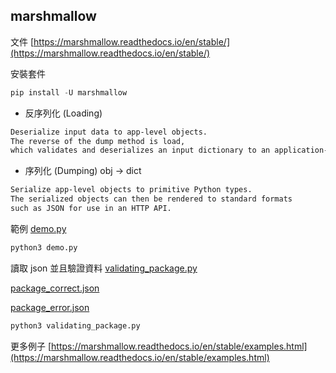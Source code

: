 ## marshmallow

文件 [https://marshmallow.readthedocs.io/en/stable/](https://marshmallow.readthedocs.io/en/stable/)


安裝套件

```python
pip install -U marshmallow
```

- 反序列化 (Loading)

```txt
Deserialize input data to app-level objects.
The reverse of the dump method is load,
which validates and deserializes an input dictionary to an application-level data structure
```

- 序列化 (Dumping) obj -> dict

```txt
Serialize app-level objects to primitive Python types.
The serialized objects can then be rendered to standard formats
such as JSON for use in an HTTP API.
```

範例 [demo.py](https://github.com/twtrubiks/python-notes/blob/master/marshmallow_tutorial/demo.py)

```python
python3 demo.py
```

讀取 json 並且驗證資料 [validating_package.py](https://github.com/twtrubiks/python-notes/blob/master/marshmallow_tutorial/validating_package.py)

[package_correct.json](package_correct.json)

[package_error.json](package_error.json)

```python
python3 validating_package.py
```

更多例子 [https://marshmallow.readthedocs.io/en/stable/examples.html](https://marshmallow.readthedocs.io/en/stable/examples.html)
